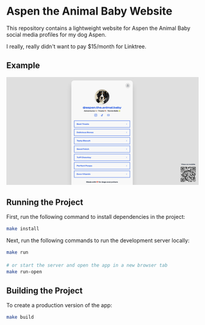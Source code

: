 # Aspen the Animal Baby Website

This repository contains a lightweight website for Aspen the Animal Baby social media profiles for my dog Aspen.

I really, really didn't want to pay $15/month for Linktree.

## Example

![Website example](./assets/website-example.png)

## Running the Project

First, run the following command to install dependencies in the project:

```sh
make install
```

Next, run the following commands to run the development server locally:

```sh
make run

# or start the server and open the app in a new browser tab
make run-open
```

## Building the Project

To create a production version of the app:

```sh
make build
```
